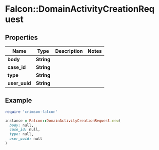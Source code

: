 # Falcon::DomainActivityCreationRequest

## Properties

| Name | Type | Description | Notes |
| ---- | ---- | ----------- | ----- |
| **body** | **String** |  |  |
| **case_id** | **String** |  |  |
| **type** | **String** |  |  |
| **user_uuid** | **String** |  |  |

## Example

```ruby
require 'crimson-falcon'

instance = Falcon::DomainActivityCreationRequest.new(
  body: null,
  case_id: null,
  type: null,
  user_uuid: null
)
```

